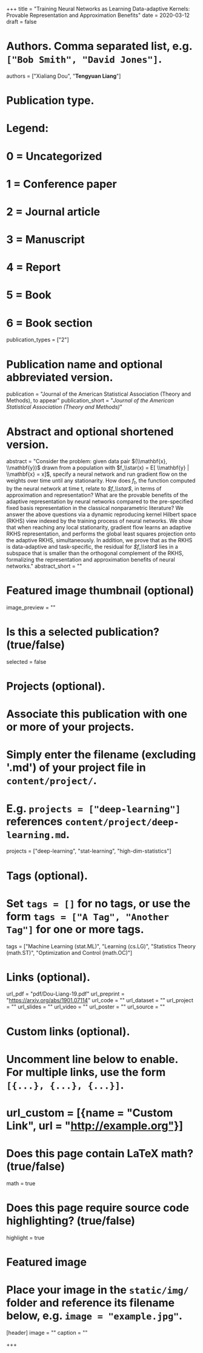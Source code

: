 +++
title = "Training Neural Networks as Learning Data-adaptive Kernels: Provable Representation and Approximation Benefits"
date = 2020-03-12
draft = false

# Authors. Comma separated list, e.g. `["Bob Smith", "David Jones"]`.
authors = ["Xialiang Dou", "**Tengyuan Liang**"]

# Publication type.
# Legend:
# 0 = Uncategorized
# 1 = Conference paper
# 2 = Journal article
# 3 = Manuscript
# 4 = Report
# 5 = Book
# 6 = Book section
publication_types = ["2"]

# Publication name and optional abbreviated version.
publication = "Journal of the American Statistical Association (Theory and Methods), to appear"
publication_short = "*Journal of the American Statistical Association (Theory and Methods)*"

# Abstract and optional shortened version.
abstract = "Consider the problem: given data pair $(\\mathbf{x}, \\mathbf{y})$ drawn from a population with $f_\\star(x) = E[ \\mathbf{y} | \\mathbf{x} = x]$, specify a neural network and run gradient flow on the weights over time until any stationarity. How does *$f_t$*, the function computed by the neural network at time t, relate to *$f_\\star$*, in terms of approximation and representation? What are the provable benefits of the adaptive representation by neural networks compared to the pre-specified fixed basis representation in the classical nonparametric literature? We answer the above questions via a dynamic reproducing kernel Hilbert space (RKHS) view indexed by the training process of neural networks. We show that when reaching any local stationarity, gradient flow learns an adaptive RKHS representation, and performs the global least squares projection onto the adaptive RKHS, simultaneously. In addition, we prove that as the RKHS is data-adaptive and task-specific, the residual for *$f_\\star$* lies in a subspace that is smaller than the orthogonal complement of the RKHS, formalizing the representation and approximation benefits of neural networks."
abstract_short = ""

# Featured image thumbnail (optional)
image_preview = ""

# Is this a selected publication? (true/false)
selected = false

# Projects (optional).
#   Associate this publication with one or more of your projects.
#   Simply enter the filename (excluding '.md') of your project file in `content/project/`.
#   E.g. `projects = ["deep-learning"]` references `content/project/deep-learning.md`.
projects = ["deep-learning", "stat-learning", "high-dim-statistics"]

# Tags (optional).
#   Set `tags = []` for no tags, or use the form `tags = ["A Tag", "Another Tag"]` for one or more tags.
tags = ["Machine Learning (stat.ML)", "Learning (cs.LG)", "Statistics Theory (math.ST)", "Optimization and Control (math.OC)"]

# Links (optional).
url_pdf = "pdf/Dou-Liang-19.pdf"
url_preprint = "https://arxiv.org/abs/1901.07114"
url_code = ""
url_dataset = ""
url_project = ""
url_slides = ""
url_video = ""
url_poster = ""
url_source = ""

# Custom links (optional).
#   Uncomment line below to enable. For multiple links, use the form `[{...}, {...}, {...}]`.
# url_custom = [{name = "Custom Link", url = "http://example.org"}]

# Does this page contain LaTeX math? (true/false)
math = true

# Does this page require source code highlighting? (true/false)
highlight = true

# Featured image
# Place your image in the `static/img/` folder and reference its filename below, e.g. `image = "example.jpg"`.
[header]
image = ""
caption = ""

+++
